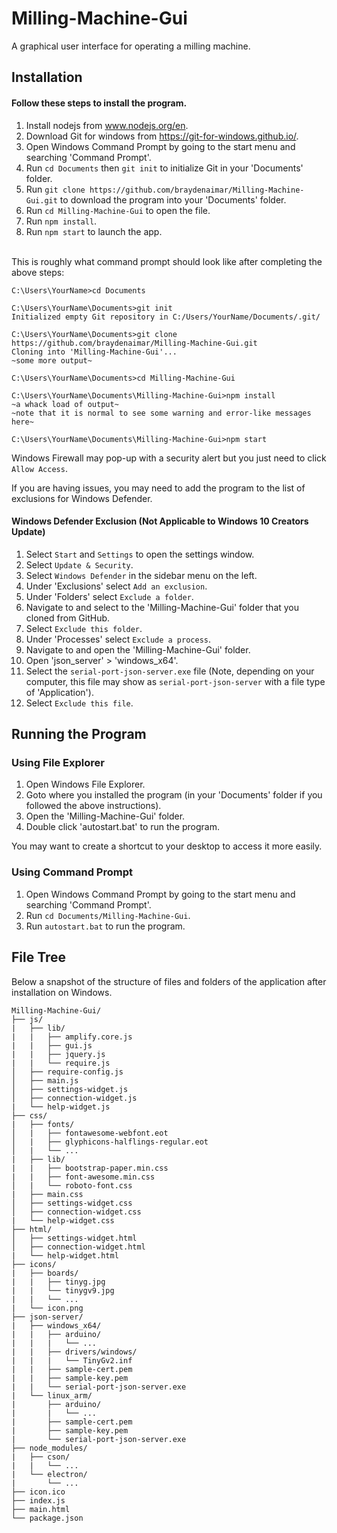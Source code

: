 # Milling-Machine-Gui
A graphical user interface for operating a milling machine.


Installation
-----
#### Follow these steps to install the program.

1. Install nodejs from www.nodejs.org/en.
1. Download Git for windows from https://git-for-windows.github.io/.
2. Open Windows Command Prompt by going to the start menu and searching 'Command Prompt'.
3. Run `cd Documents` then `git init` to initialize Git in your 'Documents' folder.
4. Run `git clone https://github.com/braydenaimar/Milling-Machine-Gui.git` to download the program into your 'Documents' folder.
4. Run `cd Milling-Machine-Gui` to open the file.
5. Run `npm install`.
5. Run `npm start` to launch the app.

\
This is roughly what command prompt should look like after completing the above steps:
```
C:\Users\YourName>cd Documents

C:\Users\YourName\Documents>git init
Initialized empty Git repository in C:/Users/YourName/Documents/.git/

C:\Users\YourName\Documents>git clone https://github.com/braydenaimar/Milling-Machine-Gui.git
Cloning into 'Milling-Machine-Gui'...
~some more output~

C:\Users\YourName\Documents>cd Milling-Machine-Gui

C:\Users\YourName\Documents\Milling-Machine-Gui>npm install
~a whack load of output~
~note that it is normal to see some warning and error-like messages here~

C:\Users\YourName\Documents\Milling-Machine-Gui>npm start
```

Windows Firewall may pop-up with a security alert but you just need to click `Allow Access`.

If you are having issues, you may need to add the program to the list of exclusions for Windows Defender.

#### Windows Defender Exclusion (**Not Applicable to Windows 10 Creators Update)**

1. Select `Start` and `Settings` to open the settings window.
2. Select `Update & Security`.
3. Select `Windows Defender` in the sidebar menu on the left.
4. Under 'Exclusions' select `Add an exclusion`.
5. Under 'Folders' select `Exclude a folder`.
6. Navigate to and select to the 'Milling-Machine-Gui' folder that you cloned from GitHub.
7. Select `Exclude this folder`.
8. Under 'Processes' select `Exclude a process`.
9. Navigate to and open the 'Milling-Machine-Gui' folder.
10. Open 'json_server' > 'windows_x64'.
11. Select the `serial-port-json-server.exe` file (Note, depending on your computer, this file may show as `serial-port-json-server` with a file type of 'Application').
12. Select `Exclude this file`.


Running the Program
-----

### Using File Explorer

1. Open Windows File Explorer.
2. Goto where you installed the program (in your 'Documents' folder if you followed the above instructions).
3. Open the 'Milling-Machine-Gui' folder.
4. Double click 'autostart.bat' to run the program.

You may want to create a shortcut to your desktop to access it more easily.

### Using Command Prompt

1. Open Windows Command Prompt by going to the start menu and searching 'Command Prompt'.
2. Run `cd Documents/Milling-Machine-Gui`.
3. Run `autostart.bat` to run the program.


File Tree
-----
Below a snapshot of the structure of files and folders of the application after installation on Windows.

```
Milling-Machine-Gui/
├── js/
|   ├── lib/
|   |   ├── amplify.core.js
|   |   ├── gui.js
|   |   ├── jquery.js
|   |   └── require.js
│   ├── require-config.js
│   ├── main.js
│   ├── settings-widget.js
│   ├── connection-widget.js
|   └── help-widget.js
├── css/
|   ├── fonts/
│   |   ├── fontawesome-webfont.eot
│   |   ├── glyphicons-halflings-regular.eot
│   |   └── ...
|   ├── lib/
|   |   ├── bootstrap-paper.min.css
|   |   ├── font-awesome.min.css
│   |   └── roboto-font.css
|   ├── main.css
│   ├── settings-widget.css
│   ├── connection-widget.css
|   └── help-widget.css
├── html/
│   ├── settings-widget.html
│   ├── connection-widget.html
|   └── help-widget.html
├── icons/
|   ├── boards/
|   |   ├── tinyg.jpg
|   |   └── tinygv9.jpg
|   |   └── ...
|   └── icon.png
├── json-server/
|   ├── windows_x64/
|   |   ├── arduino/
|   |   |   └── ...
|   |   ├── drivers/windows/
|   |   |   └── TinyGv2.inf
|   |   ├── sample-cert.pem
|   |   ├── sample-key.pem
|   |   └── serial-port-json-server.exe
|   └── linux_arm/
|       ├── arduino/
|       |   └── ...
|       ├── sample-cert.pem
|       ├── sample-key.pem
|       └── serial-port-json-server.exe
├── node_modules/
|   ├── cson/
|   |   └── ...
|   └── electron/
|       └── ...
├── icon.ico
├── index.js
├── main.html
└── package.json
```
